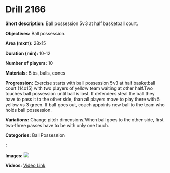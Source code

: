 # Drill 2166

**Short description:**
Ball possession 5v3 at half basketball court.

**Objectives:**
Ball possession.

**Area (mxm):**
28x15

**Duration (min):**
10-12

**Number of players:**
10

**Materials:**
Bibs, balls, cones

**Progression:**
Exercise starts with ball possession 5v3 at half basketball court (14x15) with two players of  yellow team waiting at other half.Two touches ball possession until ball is lost. If defenders steal the ball they have to pass it to the other side, than all players move to play there with 5 yellow vs 3 green. If ball goes out, coach appoints new ball to the team who holds ball possession.

**Variations:**
Change pitch dimensions.When ball goes to the other side, first two-three passes have to be with only one touch.

**Categories:**
Ball Possession

**:**


**Images:**
![](https://www.coachingfutsal.com/\images\9c1c940e-8dc8-48dd-9c85-5a0b07622288_javi-rodriguez.png)

**Videos:**
[Video Link](https://www.youtube.com/embed/jmm1V7TY-xE)


